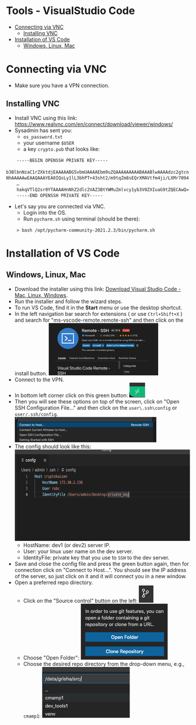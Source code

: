 # Tools - VisualStudio Code

<!-- toc -->
- [Connecting via VNC](#connecting-via-vnc)
  * [Installing VNC](#installing-vnc)
- [Installation of VS Code](#installation-of-vs-code)
  * [Windows, Linux, Mac](#windows-linux-max)  
<!-- tocstop -->

# Connecting via VNC

- Make sure you have a VPN connection.

## Installing VNC

- Install VNC using this link: [<span
  class="underline">https://www.realvnc.com/en/connect/download/viewer/windows/</span>](https://www.realvnc.com/en/connect/download/viewer/windows/)
- Sysadmin has sent you:
  - `os_password.txt`
  - your username `$USER`
  - a key `crypto.pub` that looks like:

```
    -----BEGIN OPENSSH PRIVATE KEY-----
    b3BlbnNzaC1rZXktdjEAAAAABG5vbmUAAAAEbm9uZQAAAAAAAAABAAABlwAAAAdzc2gtcn
NhAAAAAwEAAQAAAYEA0IQsLy1lL3bhPT+43sht2/m9tqZm8sEQrXMAVtfm4ji/LXMr7094
    …
    hakqVTlQ2sr0YTAAAAHnNhZ2dlc2VAZ3BtYWMuZmlvcy1yb3V0ZXIuaG9tZQECAwQ=
    -----END OPENSSH PRIVATE KEY-----
```

- Let's say you are connected via VNC.
  - Login into the OS.
  - Run `pycharm.sh` using terminal (should be there):

```
    > bash /opt/pycharm-community-2021.2.3/bin/pycharm.sh
```

# Installation of VS Code

## Windows, Linux, Mac

- Download the installer using this link:
  [<span class="underline">Download Visual Studio Code - Mac, Linux, Windows</span>](https://code.visualstudio.com/download).
- Run the installer and follow the wizard steps.
- To run VS Code, find it in the **Start** menu or use the desktop shortcut.
- In the left navigation bar search for extensions ( or use `Ctrl+Shift+X` ) and
  search for "ms-vscode-remote.remote-ssh" and then click on the install button.
  <img src="Tools_VisualStudio_Code_figs/image8.png" style="width:3.13386in;height:1.49306in" />
- Connect to the VPN.
- In bottom left corner click on this green button: 
  <img src="Tools_VisualStudio_Code_figs/image3.png" style="width:0.45313in;height:0.41827in" />
- Then you will see these options on top of the screen, click on "Open SSH
  Configuration File…" and then click on the `user\.ssh\config` or
  `user/.ssh/config`.
  <img src="Tools_VisualStudio_Code_figs/image6.png" style="width:4.04688in;height:0.71944in" />
- The config should look like this:
  <img src="Tools_VisualStudio_Code_figs/image7.png" style="width:6.26772in;height:2.59722in" /> 
  - HostName: dev1 (or dev2) server IP. 
  - User: your linux user name on the dev
  server.
  - IdentityFile: private key that you use to `SSH` to the dev server.
- Save and close the config file and press the green button again, then for
  connection click on "Connect to Host...". You should see the IP address of the
  server, so just click on it and it will connect you in a new window.
- Open a preferred repo directory. 
  - Click on the "Source control" button on the
  left: 
    <img src="Tools_VisualStudio_Code_figs/image4.png" style="width:0.41667in;height:0.48958in" />
  - Choose "Open Folder": 
    <img src="Tools_VisualStudio_Code_figs/image1.png" style="width:2.47917in;height:1.59375in" /> 
  - Choose the desired repo directory from the drop-down menu, e.g., `cmamp1`: 
    <img src="Tools_VisualStudio_Code_figs/image5.png" style="width:2.5in;height:1.44792in" />
